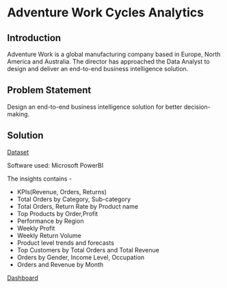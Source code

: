 # Adventure Work Cycles Analytics

## Introduction

Adventure Work is a global manufacturing company based in Europe, North America and Australia. The director has approached the Data Analyst to design and deliver an end-to-end business intelligence solution.

## Problem Statement

Design an end-to-end business intelligence solution for better decision-making.

## Solution

[Dataset](https://github.com/manishsahu7158/Portfolio/tree/main/Adventure%20Work%20Cycles%20Analytics/Dataset)

Software used: Microsoft PowerBI

The insights contains -
- KPIs(Revenue, Orders, Returns)
- Total Orders by Category, Sub-category
- Total Orders, Return Rate by Product name
- Top Products by Order,Profit
- Performance by Region
- Weekly Profit
- Weekly Return Volume
- Product level trends and forecasts
- Top Customers by Total Orders and Total Revenue
- Orders by Gender, Income Level, Occupation
- Orders and Revenue by Month

[Dashboard](https://github.com/manishsahu7158/Portfolio/blob/main/Adventure%20Work%20Cycles%20Analytics/Adventure_Work_Cycles_Report.pdf)
